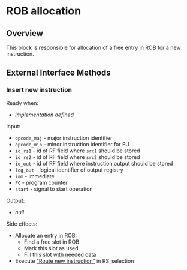 # ROB allocation

## Overview

This block is responsible for allocation of a free entry in ROB for a new instruction.


## External Interface Methods

### Insert new instruction

Ready when:
- *implementation defined*

Input:
- `opcode_maj` - major instruction identifier
- `opcode_min` - minor instruction identifier for FU
- `id_rs1` - id of RF field where `src1` should be stored
- `id_rs2` - id of RF field where `src2` should be stored
- `id_out` - id of RF field where instruction output should be stored
- `log_out` - logical identifier of output registry
- `imm` - immediate
- `PC` - program counter
- `start` - signal to start operation

Output:
- *null*

Side effects:
- Allocate an entry in ROB:
  - Find a free slot in ROB
  - Mark this slot as used
  - Fill this slot with needed data
- Execute ["Route new instruction"](../scheduler/RS_selection.md#route-new-instruction) in RS\_selection
